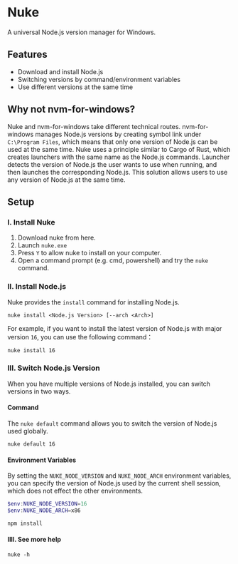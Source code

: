 # Nuke
A universal Node.js version manager for Windows.

## Features
- Download and install Node.js
- Switching versions by command/environment variables
- Use different versions at the same time

## Why not nvm-for-windows?
Nuke and nvm-for-windows take different technical routes. nvm-for-windows manages Node.js versions by creating symbol link under `C:\Program Files`, which means that only one version of Node.js can be used at the same time. Nuke uses a principle similar to Cargo of Rust, which creates launchers with the same name as the Node.js commands. Launcher detects the version of Node.js the user wants to use when running, and then launches the corresponding Node.js. This solution allows users to use any version of Node.js at the same time.

## Setup
### I. Install Nuke
1. Download nuke from here.
2. Launch `nuke.exe`
3. Press `Y` to allow nuke to install on your computer.
4. Open a command prompt (e.g. cmd, powershell) and try the `nuke` command.

### II. Install Node.js
Nuke provides the `install` command for installing Node.js.
```
nuke install <Node.js Version> [--arch <Arch>]
```
For example, if you want to install the latest version of Node.js with major version `16`, you can use the following command：
```
nuke install 16
```
### III. Switch Node.js Version
When you have multiple versions of Node.js installed, you can switch versions in two ways.
#### Command
The `nuke default` command allows you to switch the version of Node.js used globally.
```
nuke default 16
```
#### Environment Variables
By setting the `NUKE_NODE_VERSION` and `NUKE_NODE_ARCH` environment variables, you can specify the version of Node.js used by the current shell session, which does not effect the other environments.
```powershell
$env:NUKE_NODE_VERSION=16
$env:NUKE_NODE_ARCH=x86

npm install
```
#### IIII. See more help
```
nuke -h
```